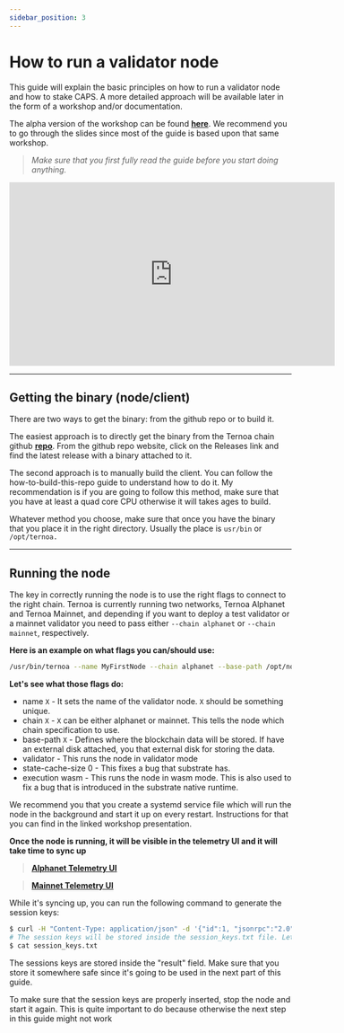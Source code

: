 ```yaml
---
sidebar_position: 3
---
```


# How to run a validator node

This guide will explain the basic principles on how to run a validator node and how to stake CAPS. A more detailed approach will be available later in the form of a workshop and/or documentation.

The alpha version of the workshop can be found **[here](https://docs.google.com/presentation/d/1rjMtUB-foRfSkruRWzVbFqKS1VRVvqmk4ohxJ_lNYrk/edit#slide=id.p)**. We recommend you to go through the slides since most of the guide is based upon that same workshop.

> _Make sure that you first fully read the guide before you start doing anything._


<iframe width="581" height="327" src="https://www.youtube.com/embed/RhYCDSq0Pv0" title="Ternoa Coffee Break #1 - How to Become a Ternoa Node Operator" frameborder="0" allow="accelerometer; autoplay; clipboard-write; encrypted-media; gyroscope; picture-in-picture" allowfullscreen></iframe>

___

## Getting the binary (node/client)

There are two ways to get the binary: from the github repo or to build it.

The easiest approach is to directly get the binary from the Ternoa chain github **[repo](https://github.com/capsule-corp-ternoa/ternoa-node)**. From the github repo website, click on the Releases link and find the latest release with a binary attached to it.

The second approach is to manually build the client. You can follow the how-to-build-this-repo guide to understand how to do it. My recommendation is if you are going to follow this method, make sure that you have at least a quad core CPU otherwise it will takes ages to build.

Whatever method you choose, make sure that once you have the binary that you place it in the right directory. Usually the place is `usr/bin` or `/opt/ternoa.`

___

## Running the node

The key in correctly running the node is to use the right flags to connect to the right chain. Ternoa is currently running two networks, Ternoa Alphanet and Ternoa Mainnet, and depending if you want to deploy a test validator or a mainnet validator you need to pass either `--chain alphanet` or `--chain mainnet`, respectively.

**Here is an example on what flags you can/should use:**
```bash 
/usr/bin/ternoa --name MyFirstNode --chain alphanet --base-path /opt/node-data --validator --state-cache-size 0 --execution wasm
```

**Let's see what those flags do:**

- name `X` - It sets the name of the validator node. `X` should be something unique.
- chain `X` - `X` can be either alphanet or mainnet. This tells the node which chain specification to use.
- base-path `X` - Defines where the blockchain data will be stored. If have an external disk attached, you that external disk for storing the data.
- validator - This runs the node in validator mode
- state-cache-size 0 - This fixes a bug that substrate has.
- execution wasm - This runs the node in wasm mode. This is also used to fix a bug that is introduced in the substrate native runtime.

We recommend you that you create a systemd service file which will run the node in the background and start it up on every restart. Instructions for that you can find in the linked workshop presentation.

**Once the node is running, it will be visible in the telemetry UI and it will take time to sync up**

>**[Alphanet Telemetry UI](https://telemetry.polkadot.io/#list/0x18bcdb75a0bba577b084878db2dc2546eb21504eaad4b564bb7d47f9d02b6ace)**

>**[Mainnet Telemetry UI](https://telemetry.polkadot.io/#list/0x6859c81ca95ef624c9dfe4dc6e3381c33e5d6509e35e147092bfbc780f777c4e)**

While it's syncing up, you can run the following command to generate the session keys:

```bash 
$ curl -H "Content-Type: application/json" -d '{"id":1, "jsonrpc":"2.0", "method": "author_rotateKeys", "params":[]}' http://localhost:9933 &> session_keys.txt
# The session keys will be stored inside the session_keys.txt file. Let’s printout that file.
$ cat session_keys.txt
```

The sessions keys are stored inside the "result" field. Make sure that you store it somewhere safe since it's going to be used in the next part of this guide.

To make sure that the session keys are properly inserted, stop the node and start it again. This is quite important to do because otherwise the next step in this guide might not work